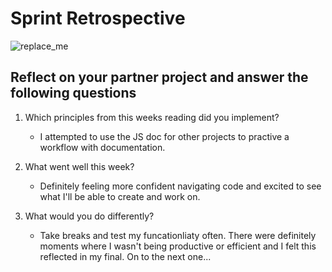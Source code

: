 # Sprint Retrospective

![replace_me](https://codeworks.blob.core.windows.net/public/assets/img/illustrations/placeholder.svg)

## Reflect on your partner project and answer the following questions

1. Which principles from this weeks reading did you implement?

   - I attempted to use the JS doc for other projects to practive a workflow with documentation.

2. What went well this week?

   - Definitely feeling more confident navigating code and excited to see what I'll be able to create and work on.

3. What would you do differently?
   - Take breaks and test my funcationliaty often. There were definitely moments where I wasn't being productive or efficient and I felt this reflected in my final.
     On to the next one...
